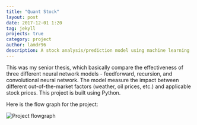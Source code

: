 ```yaml
---
title: "Quant Stock"
layout: post
date: 2017-12-01 1:20
tag: jekyll
projects: true
category: project
author: lamdr96
description: A stock analysis/prediction model using machine learning
---
```


This was my senior thesis, which basically compare the effectiveness of three different neural network models - feedforward, recursion, and convolutional neural network. The model measure the impact between different out-of-the-market factors (weather, oil prices, etc.) and applicable stock prices. This project is built using Python.

Here is the flow graph for the project:

<img src="https://github.com/ltnguyen14/Quant_stock/blob/master/Diagram.png?raw=true" alt="Project flowgraph">